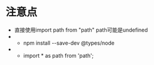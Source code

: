 # 注意点
* 直接使用import path from "path" path可能是undefined
* * npm install --save-dev @types/node
* * import * as path from 'path';